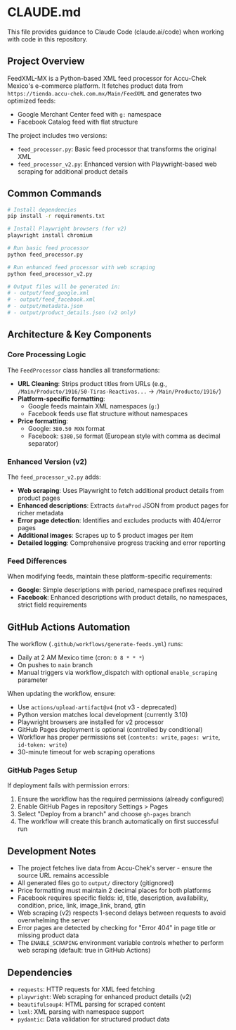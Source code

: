 # CLAUDE.md

This file provides guidance to Claude Code (claude.ai/code) when working with code in this repository.

## Project Overview

FeedXML-MX is a Python-based XML feed processor for Accu-Chek Mexico's e-commerce platform. It fetches product data from `https://tienda.accu-chek.com.mx/Main/FeedXML` and generates two optimized feeds:
- Google Merchant Center feed with `g:` namespace
- Facebook Catalog feed with flat structure

The project includes two versions:
- `feed_processor.py`: Basic feed processor that transforms the original XML
- `feed_processor_v2.py`: Enhanced version with Playwright-based web scraping for additional product details

## Common Commands

```bash
# Install dependencies
pip install -r requirements.txt

# Install Playwright browsers (for v2)
playwright install chromium

# Run basic feed processor
python feed_processor.py

# Run enhanced feed processor with web scraping
python feed_processor_v2.py

# Output files will be generated in:
# - output/feed_google.xml
# - output/feed_facebook.xml
# - output/metadata.json
# - output/product_details.json (v2 only)
```

## Architecture & Key Components

### Core Processing Logic
The `FeedProcessor` class handles all transformations:
- **URL Cleaning**: Strips product titles from URLs (e.g., `/Main/Producto/1916/50-Tiras-Reactivas...` → `/Main/Producto/1916/`)
- **Platform-specific formatting**: 
  - Google feeds maintain XML namespaces (`g:`)
  - Facebook feeds use flat structure without namespaces
- **Price formatting**: 
  - Google: `380.50 MXN` format
  - Facebook: `$380,50` format (European style with comma as decimal separator)

### Enhanced Version (v2)
The `feed_processor_v2.py` adds:
- **Web scraping**: Uses Playwright to fetch additional product details from product pages
- **Enhanced descriptions**: Extracts `dataProd` JSON from product pages for richer metadata
- **Error page detection**: Identifies and excludes products with 404/error pages
- **Additional images**: Scrapes up to 5 product images per item
- **Detailed logging**: Comprehensive progress tracking and error reporting

### Feed Differences
When modifying feeds, maintain these platform-specific requirements:
- **Google**: Simple descriptions with period, namespace prefixes required
- **Facebook**: Enhanced descriptions with product details, no namespaces, strict field requirements

## GitHub Actions Automation

The workflow (`.github/workflows/generate-feeds.yml`) runs:
- Daily at 2 AM Mexico time (cron: `0 8 * * *`)
- On pushes to `main` branch
- Manual triggers via workflow_dispatch with optional `enable_scraping` parameter

When updating the workflow, ensure:
- Use `actions/upload-artifact@v4` (not v3 - deprecated)
- Python version matches local development (currently 3.10)
- Playwright browsers are installed for v2 processor
- GitHub Pages deployment is optional (controlled by conditional)
- Workflow has proper permissions set (`contents: write`, `pages: write`, `id-token: write`)
- 30-minute timeout for web scraping operations

### GitHub Pages Setup
If deployment fails with permission errors:
1. Ensure the workflow has the required permissions (already configured)
2. Enable GitHub Pages in repository Settings > Pages
3. Select "Deploy from a branch" and choose `gh-pages` branch
4. The workflow will create this branch automatically on first successful run

## Development Notes

- The project fetches live data from Accu-Chek's server - ensure the source URL remains accessible
- All generated files go to `output/` directory (gitignored)
- Price formatting must maintain 2 decimal places for both platforms
- Facebook requires specific fields: id, title, description, availability, condition, price, link, image_link, brand, gtin
- Web scraping (v2) respects 1-second delays between requests to avoid overwhelming the server
- Error pages are detected by checking for "Error 404" in page title or missing product data
- The `ENABLE_SCRAPING` environment variable controls whether to perform web scraping (default: true in GitHub Actions)

## Dependencies

- `requests`: HTTP requests for XML feed fetching
- `playwright`: Web scraping for enhanced product details (v2)
- `beautifulsoup4`: HTML parsing for scraped content
- `lxml`: XML parsing with namespace support
- `pydantic`: Data validation for structured product data